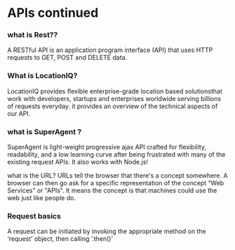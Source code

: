 # APIs continued
### what is Rest??
A RESTful API is an application program interface (API) that uses HTTP requests to GET, POST and DELETE data.


### What is LocationIQ?
 LocationIQ provides flexible enterprise-grade location based solutionsthat  work with developers, startups and enterprises worldwide serving billions of requests everyday. it provides an overview of the technical aspects of our API.

### what is SuperAgent ?
SuperAgent is light-weight progressive ajax API crafted for flexibility, readability, and a low learning curve after being frustrated with many of the existing request APIs. It also works with Node.js!

what is the URL?
URLs tell the browser that there's a concept somewhere. A browser can then go ask for a specific representation of the concept
“Web Services” or "APIs". It means the concept is that machines could use the web just like people do.

### Request basics
A request can be initiated by invoking the appropriate method on the ‘request’ object, then calling ‘.then()’
